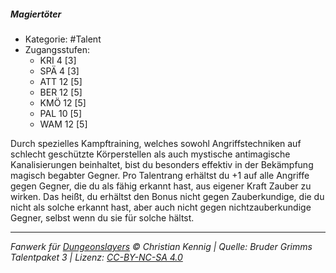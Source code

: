 <!---
Dies ist ein Fanwerk für DUNGEONSLAYERS © von Christian Kennig

Quellen:      [Bruder Grimms Talentpaket 3](https://www.f-space.de/ds4/downloads.html)
              [Talentbeschreibungen](https://www.f-space.de/ds4/tools-talentcards.html)
License:      [CC-BY-NC-SA 4.0](https://creativecommons.org/licenses/by-nc-sa/4.0/deed.de)
Richtlinien:  [Fanwerkrichtlinien](https://www.dungeonslayers.net/fanwerk-richtlinien/)
Autor:        Zauberlehrling
-->

##### Magiertöter

- Kategorie: #Talent
- Zugangsstufen:
  - KRI 4 [3]
  - SPÄ 4 [3]
  - ATT 12 [5]
  - BER 12 [5]
  - KMÖ 12 [5]
  - PAL 10 [5]
  - WAM 12 [5]

Durch spezielles Kampftraining, welches sowohl Angriffstechniken auf schlecht geschützte Körperstellen als auch mystische antimagische Kanalisierungen beinhaltet, bist du besonders effektiv in der Bekämpfung magisch begabter Gegner. Pro Talentrang erhältst du +1 auf alle Angriffe gegen Gegner, die du als fähig erkannt hast, aus eigener Kraft Zauber zu wirken. Das heißt, du erhältst den Bonus nicht gegen Zauberkundige, die du nicht als solche erkannt hast, aber auch nicht gegen nichtzauberkundige Gegner, selbst wenn du sie für solche hältst.

---

_Fanwerk für [Dungeonslayers](https://www.dungeonslayers.net/) © Christian Kennig | Quelle: Bruder Grimms Talentpaket 3 | Lizenz: [CC-BY-NC-SA 4.0](https://creativecommons.org/licenses/by-nc-sa/4.0/deed.de)_

